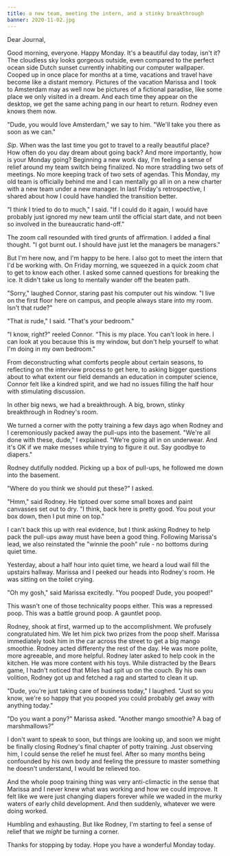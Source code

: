```yaml
---
title: a new team, meeting the intern, and a stinky breakthrough
banner: 2020-11-02.jpg
---
```


Dear Journal,

Good morning, everyone.  Happy Monday.  It's a beautiful day today,
isn't it?  The cloudless sky looks gorgeous outside, even compared to
the perfect ocean side Dutch sunset currently inhabiting our computer
wallpaper.  Cooped up in once place for months at a time, vacations
and travel have become like a distant memory.  Pictures of the
vacation Marissa and I took to Amsterdam may as well now be pictures
of a fictional paradise, like some place we only visited in a dream.
And each time they appear on the desktop, we get the same aching pang
in our heart to return.  Rodney even knows them now.

"Dude, you would love Amsterdam," we say to him.  "We'll take you
there as soon as we can."

_Sip_.  When was the last time you got to travel to a really beautiful
place?  How often do you day dream about going back?  And more
importantly, how is your Monday going?  Beginning a new work day, I'm
feeling a sense of relief around my team switch being finalized.  No
more straddling two sets of meetings.  No more keeping track of two
sets of agendas.  This Monday, my old team is officially behind me and
I can mentally go all in on a new charter with a new team under a new
manager.  In last Friday's retrospective, I shared about how I could
have handled the transition better.

"I think I tried to do to much," I said.  "If I could do it again, I
would have probably just ignored my new team until the official start
date, and not been so involved in the bureaucratic hand-off."

The zoom call resounded with tired grunts of affirmation.  I added a
final thought.  "I got burnt out.  I should have just let the managers
be managers."

But I'm here now, and I'm happy to be here.  I also got to meet the
intern that I'd be working with.  On Friday morning, we squeezed in a
quick zoom chat to get to know each other.  I asked some canned
questions for breaking the ice.  It didn't take us long to mentally
wander off the beaten path.

"Sorry," laughed Connor, staring past his computer out his window.  "I
live on the first floor here on campus, and people always stare into
my room.  Isn't that rude?"

"That _is_ rude," I said.  "That's _your_ bedroom."

"I know, right?" reeled Connor.  "This is my place.  You can't look in
here.  I can look at you because this is my window, but don't help
yourself to what I'm doing in my own bedroom."

From deconstructing what comforts people about certain seasons, to
reflecting on the interview process to get here, to asking bigger
questions about to what extent our field demands an education in
computer science, Connor felt like a kindred spirit, and we had no
issues filling the half hour with stimulating discussion.

In other big news, we had a breakthrough.  A big, brown, stinky
breakthrough in Rodney's room.

We turned a corner with the potty training a few days ago when Rodney
and I ceremoniously packed away the pull-ups into the basement.
"We're all done with these, dude," I explained.  "We're going all in
on underwear.  And it's OK if we make messes while trying to figure it
out.  Say goodbye to diapers."

Rodney dutifully nodded.  Picking up a box of pull-ups, he followed me
down into the basement.

"Where do you think we should put these?" I asked.

"Hmm," said Rodney.  He tiptoed over some small boxes and paint
canvasses set out to dry.  "I think, back here is pretty good.  You
pout your box down, then I put mine on top."

I can't back this up with real evidence, but I think asking Rodney to
help pack the pull-ups away must have been a good thing.  Following
Marissa's lead, we also reinstated the "winnie the pooh" rule - no
bottoms during quiet time.

Yesterday, about a half hour into quiet time, we heard a loud wail
fill the upstairs hallway.  Marissa and I peeked our heads into
Rodney's room.  He was sitting on the toilet crying.

"Oh my gosh," said Marissa excitedly.  "You pooped!  Dude, you
pooped!"

This wasn't one of those technicality poops either.  This was a
repressed poop.  This was a battle ground poop.  A gauntlet poop.

Rodney, shook at first, warmed up to the accomplishment.  We profusely
congratulated him.  We let him pick two prizes from the poop shelf.
Marissa immediately took him in the car across the street to get a big
mango smoothie.  Rodney acted differenty the rest of the day.  He was
more polite, more agreeable, and more helpful.  Rodney later asked to
help cook in the kitchen.  He was more content with his toys.  While
distracted by the Bears game, I hadn't noticed that Miles had spit up
on the couch.  By his own volition, Rodney got up and fetched a rag
and started to clean it up.

"Dude, you're just taking care of business today," I laughed.  "Just
so you know, we're so happy that you pooped you could probably get
away with anything today."

"Do you want a pony?" Marissa asked.  "Another mango smoothie?  A bag
of marshmallows?"

I don't want to speak to soon, but things are looking up, and soon we
might be finally closing Rodney's final chapter of potty training.
Just observing him, I could sense the relief he must feel.  After so
many months being confounded by his own body and feeling the pressure
to master something he doesn't understand, I would be relieved too.

And the whole poop training thing was very anti-climactic in the sense
that Marissa and I never knew what was working and how we could
improve.  It felt like we were just changing diapers forever while we
waded in the murky waters of early child development.  And then
suddenly, whatever we were doing worked.

Humbling and exhausting.  But like Rodney, I'm starting to feel a
sense of relief that we _might_ be turning a corner.

Thanks for stopping by today.  Hope you have a wonderful Monday today.
